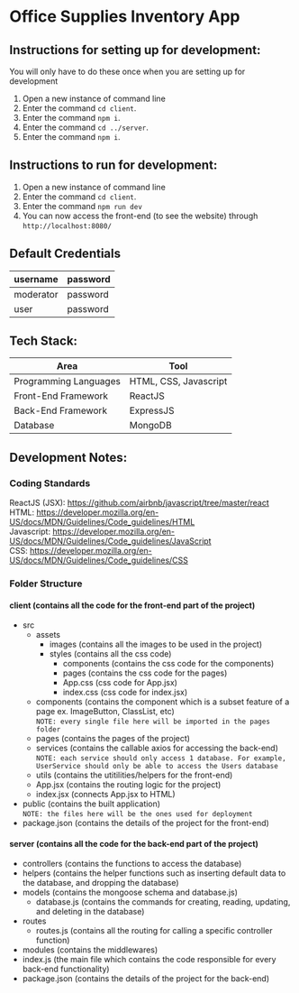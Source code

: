 # Office Supplies Inventory App

## Instructions for setting up for development:
You will only have to do these once when you are setting up for development

1. Open a new instance of command line
2. Enter the command `cd client`.
3. Enter the command `npm i`.
4. Enter the command `cd ../server`.
5. Enter the command `npm i`.

## Instructions to run for development:
1. Open a new instance of command line
2. Enter the command `cd client`.
4. Enter the command `npm run dev`
5. You can now access the front-end (to see the website) through `http://localhost:8080/`  

## Default Credentials
| username      | password   |
| ------------- | ---------- |
| moderator     | password   |
| user          | password   |

## Tech Stack:
| Area                  | Tool                    |
| --------------------- | ----------------------- |
| Programming Languages | HTML, CSS, Javascript   |
| Front-End Framework   | ReactJS                 |
| Back-End Framework    | ExpressJS               |
| Database              | MongoDB                 |

## Development Notes: 
### Coding Standards
ReactJS (JSX): https://github.com/airbnb/javascript/tree/master/react  
HTML: https://developer.mozilla.org/en-US/docs/MDN/Guidelines/Code_guidelines/HTML  
Javascript: https://developer.mozilla.org/en-US/docs/MDN/Guidelines/Code_guidelines/JavaScript  
CSS: https://developer.mozilla.org/en-US/docs/MDN/Guidelines/Code_guidelines/CSS  

### Folder Structure
#### client (contains all the code for the front-end part of the project)
- src  
  - assets  
    - images (contains all the images to be used in the project)  
    - styles (contains all the css code)  
      - components (contains the css code for the components)
      - pages (contains the css code for the pages)  
      - App.css (css code for App.jsx)
      - index.css (css code for index.jsx)
  - components (contains the component which is a subset feature of a page ex. ImageButton, ClassList, etc)  
    `NOTE: every single file here will be imported in the pages folder`
  - pages (contains the pages of the project)
  - services (contains the callable axios for accessing the back-end)  
    `NOTE: each service should only access 1 database. For example, UserService should only be able to access the Users database`
  - utils (contains the utitilities/helpers for the front-end)
  - App.jsx (contains the routing logic for the project)
  - index.jsx (connects App.jsx to HTML)
- public (contains the built application)  
  `NOTE: the files here will be the ones used for deployment` 
- package.json (contains the details of the project for the front-end)

#### server (contains all the code for the back-end part of the project)
- controllers (contains the functions to access the database)
- helpers (contains the helper functions such as inserting default data to the database, and dropping the database)
- models (contains the mongoose schema and database.js) 
  - database.js (contains the commands for creating, reading, updating, and deleting in the database) 
- routes
  - routes.js (contains all the routing for calling a specific controller function) 
- modules (contains the middlewares)
- index.js (the main file which contains the code responsible for every back-end functionality)
- package.json (contains the details of the project for the back-end)